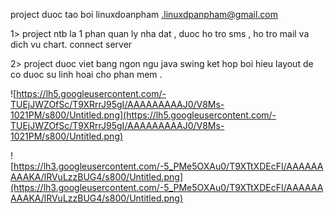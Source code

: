 project duoc tao boi linuxdoanpham .linuxdpanpham@gmail.com

1> project ntb la 1 phan quan ly nha dat , duoc ho tro sms , ho tro mail va dich vu chart. connect server

2> project duoc viet bang ngon  ngu java swing ket hop boi hieu layout de co duoc su linh hoai cho phan mem .



![https://lh5.googleusercontent.com/-TUEjJWZOfSc/T9XRrrJ95gI/AAAAAAAAAJ0/V8Ms-1021PM/s800/Untitled.png](https://lh5.googleusercontent.com/-TUEjJWZOfSc/T9XRrrJ95gI/AAAAAAAAAJ0/V8Ms-1021PM/s800/Untitled.png)




![https://lh3.googleusercontent.com/-5_PMe5OXAu0/T9XTtXDEcFI/AAAAAAAAAKA/lRVuLzzBUG4/s800/Untitled.png](https://lh3.googleusercontent.com/-5_PMe5OXAu0/T9XTtXDEcFI/AAAAAAAAAKA/lRVuLzzBUG4/s800/Untitled.png)